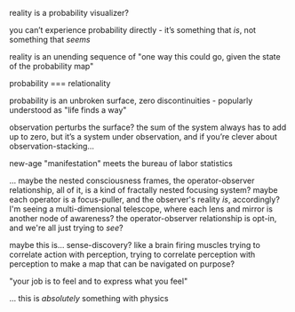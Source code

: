 reality is a probability visualizer?

you can’t experience probability directly - it’s something that *is*, not something that *seems*

reality is an unending sequence of "one way this could go, given the state of the probability map"

probability === relationality

probability is an unbroken surface, zero discontinuities - popularly understood as "life finds a way"

observation perturbs the surface? the sum of the system always has to add up to zero, but it’s a system under observation, and if you’re clever about observation-stacking…

new-age "manifestation" meets the bureau of labor statistics

… maybe the nested consciousness frames, the operator-observer relationship, all of it, is a kind of fractally nested focusing system? maybe each operator is a focus-puller, and the observer's reality *is*, accordingly? I'm seeing a multi-dimensional telescope, where each lens and mirror is another node of awareness? the operator-observer relationship is opt-in, and we're all just trying to *see*?

maybe this is… sense-discovery? like a brain firing muscles trying to correlate action with perception, trying to correlate perception with perception to make a map that can be navigated on purpose?

"your job is to feel and to express what you feel"

… this is *absolutely* something with physics
